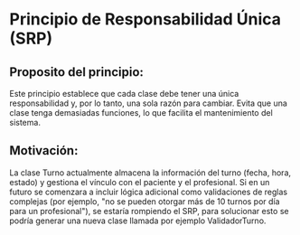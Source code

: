 # Principio de Responsabilidad Única (SRP) #

## Proposito del principio: ##

Este principio establece que cada clase debe tener una única responsabilidad y, por lo tanto, una sola razón para cambiar. Evita que una clase tenga demasiadas funciones, lo que facilita el mantenimiento del sistema.

## Motivación: ##

La clase Turno actualmente almacena la información del turno (fecha, hora, estado) y gestiona el vínculo con el paciente y el profesional. Si en un futuro se comenzara a incluir lógica adicional como validaciones de reglas complejas (por ejemplo, "no se pueden otorgar más de 10 turnos por día para un profesional"), se estaría rompiendo el SRP, para solucionar esto se podría generar una nueva clase llamada por ejemplo ValidadorTurno.

